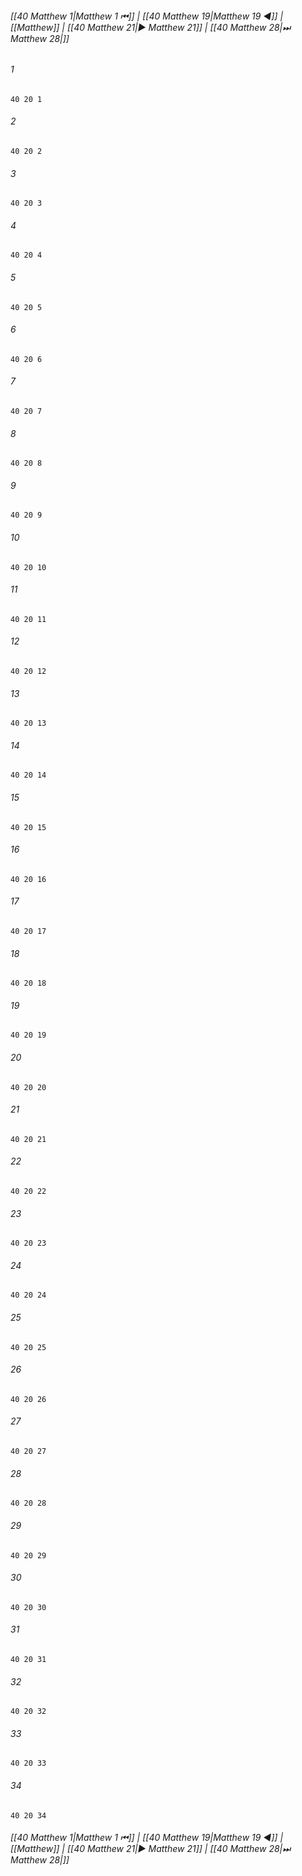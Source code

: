 
###### [[40 Matthew 1|Matthew 1 ⏮]] | [[40 Matthew 19|Matthew 19 ◀]] | [[Matthew]] | [[40 Matthew 21|▶ Matthew 21]] | [[40 Matthew 28|⏭ Matthew 28|]]

###### 1
``` verse
40 20 1 
```
###### 2
``` verse
40 20 2 
```
###### 3
``` verse
40 20 3 
```
###### 4
``` verse
40 20 4 
```
###### 5
``` verse
40 20 5 
```
###### 6
``` verse
40 20 6 
```
###### 7
``` verse
40 20 7 
```
###### 8
``` verse
40 20 8 
```
###### 9
``` verse
40 20 9 
```
###### 10
``` verse
40 20 10 
```
###### 11
``` verse
40 20 11 
```
###### 12
``` verse
40 20 12 
```
###### 13
``` verse
40 20 13 
```
###### 14
``` verse
40 20 14 
```
###### 15
``` verse
40 20 15 
```
###### 16
``` verse
40 20 16 
```
###### 17
``` verse
40 20 17 
```
###### 18
``` verse
40 20 18 
```
###### 19
``` verse
40 20 19 
```
###### 20
``` verse
40 20 20 
```
###### 21
``` verse
40 20 21 
```
###### 22
``` verse
40 20 22 
```
###### 23
``` verse
40 20 23 
```
###### 24
``` verse
40 20 24 
```
###### 25
``` verse
40 20 25 
```
###### 26
``` verse
40 20 26 
```
###### 27
``` verse
40 20 27 
```
###### 28
``` verse
40 20 28 
```
###### 29
``` verse
40 20 29 
```
###### 30
``` verse
40 20 30 
```
###### 31
``` verse
40 20 31 
```
###### 32
``` verse
40 20 32 
```
###### 33
``` verse
40 20 33 
```
###### 34
``` verse
40 20 34 
```

###### [[40 Matthew 1|Matthew 1 ⏮]] | [[40 Matthew 19|Matthew 19 ◀]] | [[Matthew]] | [[40 Matthew 21|▶ Matthew 21]] | [[40 Matthew 28|⏭ Matthew 28|]]

